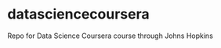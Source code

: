 datasciencecoursera
===================

Repo for Data Science Coursera course through Johns Hopkins
